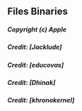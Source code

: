 ## Files Binaries

##### Copyright (c) Apple 



##### Credit: [Jacklude]
##### Credit: [educovas]
##### Credit: [Dhinak]
##### Credit: [khronokernel]
